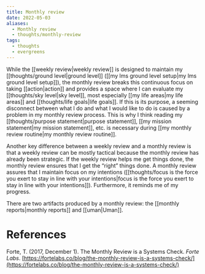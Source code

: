 ```yaml
---
title: Monthly review
date: 2022-05-03
aliases:
  - Monthly review
  - thoughts/monthly-review
tags:
  - thoughts
  - evergreens
---
```

While the [[weekly review|weekly review]] is designed to maintain my [[thoughts/ground level|ground level]] ([[my lms ground level setup|my lms ground level setup]]), the monthly review breaks this continuous focus on taking [[action|action]] and provides a space where I can evaluate my [[thoughts/sky level|sky level]], most especially [[my life areas|my life areas]] and [[thoughts/life goals|life goals]]. If this is its purpose, a seeming disconnect between what I do and what I would like to do is caused by a problem in my monthly review process. This is why I think reading my [[thoughts/purpose statement|purpose statement]], [[my mission statement|my mission statement]], etc. is necessary during [[my monthly review routine|my monthly review routine]].

Another key difference between a weekly review and a monthly review is that a weekly review can be mostly tactical because the monthly review has already been strategic. If the weekly review helps me get things done, the monthly review ensures that I get the “right” things done. A monthly review assures that I maintain focus on my intentions ([[thoughts/focus is the force you exert to stay in line with your intentions|focus is the force you exert to stay in line with your intentions]]). Furthermore, it reminds me of my progress.

There are two artifacts produced by a monthly review: the [[monthly reports|monthly reports]] and [[uman|Uman]].

# References

Forte, T. (2017, December 1). The Monthly Review is a Systems Check. *Forte Labs*. [https://fortelabs.co/blog/the-monthly-review-is-a-systems-check/](https://fortelabs.co/blog/the-monthly-review-is-a-systems-check/)